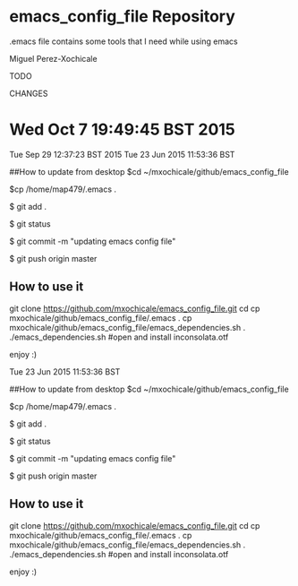 # emacs_config_file Repository

.emacs file contains some tools that I need while using emacs

Miguel Perez-Xochicale 

TODO

CHANGES
# Wed Oct 7 19:49:45 BST 2015

Tue Sep 29 12:37:23 BST 2015
Tue 23 Jun 2015 11:53:36 BST 

##How to update from desktop
$cd ~/mxochicale/github/emacs_config_file

$cp /home/map479/.emacs .

$ git add .

$ git status

$ git commit -m "updating emacs config file"

$ git push origin master



## How to use it
git clone https://github.com/mxochicale/emacs_config_file.git
cd
cp mxochicale/github/emacs_config_file/.emacs .
cp mxochicale/github/emacs_config_file/emacs_dependencies.sh .
./emacs_dependencies.sh 
#open and install inconsolata.otf

enjoy :)








Tue 23 Jun 2015 11:53:36 BST 

##How to update from desktop
$cd ~/mxochicale/github/emacs_config_file

$cp /home/map479/.emacs .

$ git add .

$ git status

$ git commit -m "updating emacs config file"

$ git push origin master



## How to use it
git clone https://github.com/mxochicale/emacs_config_file.git
cd
cp mxochicale/github/emacs_config_file/.emacs .
cp mxochicale/github/emacs_config_file/emacs_dependencies.sh .
./emacs_dependencies.sh 
#open and install inconsolata.otf

enjoy :)








